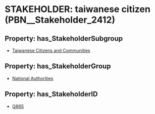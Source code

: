 # STAKEHOLDER: __taiwanese citizen__ (PBN__Stakeholder_2412)

## Property: has_StakeholderSubgroup

* [Taiwanese Citizens and Communities](PBN__StakeholderSubgroup_119)

## Property: has_StakeholderGroup

* [National Authorities](PBN__StakeholderGroup_7)

## Property: has_StakeholderID

* [Q865](Q865)

